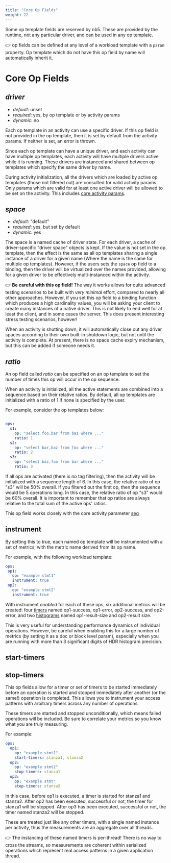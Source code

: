 ```yaml
---
title: "Core Op Fields"
weight: 22
---
```


Some op template fields are reserved by nb5. These are provided by the runtime, not any 
particular driver, and can be used in any op template.

👉 op fields can be defined at any level of a workload template with a `param` property. Op 
template which do not have this op field by name will automatically inherit it.

# Core Op Fields

## *driver*

- _default_: unset
- _required_: yes, by op template or by activity params
- _dynamic_: no

Each op template in an activity can use a specific driver.  If this op field is not provided in 
the op template, then it is set by default from the activity params. If neither is set, an error 
is thrown.

Since each op template can have a unique driver, and each activity can have multiple op 
templates, each activity will have multiple drivers active while it is running. These drivers 
are instanced and shared between op templates which specify the same driver by name.

During activity initialization, all the drivers which are loaded by active op templates (those 
not filtered out) are consulted for valid activity params. Only params which are valid for at least 
one active driver will be allowed to be set on the activity. This includes [core activity 
params](@/user-guide/core-activity-params.md).

## *space*

- _default_: "default"
- _required_: yes, but set by default
- _dynamic_: yes

The space is a named cache of driver state. For each driver, a cache of driver-specific "driver 
space" objects is kept. If the value is not set in the op template, then the effect is the same 
as all op templates sharing a single instance of a driver for a given name (Where the name is 
the same for multiple op templates). However, if the users sets the `space` op field to 
a binding, then the driver will be virtualized over the names provided, allowing for a given 
driver to be effectively multi-instanced within the activity.

👉 **Be careful with this op field!** The way it works allows for quite advanced testing 
scenarios to be built with _very minimal_ effort, compared to nearly all other approaches. 
However, if you set this op field to a binding function which produces a high cardinality values,
you will be asking your client to create many instances of a native driver. This is not likely 
to end well for at least the client, and in some cases the server. This does present interesting 
stress testing scenarios, however!

When an activity is shutting down, it will automatically close out any driver spaces 
according to their own built-in shutdown logic, but not until the activity is complete. At 
present, there is no space cache expiry mechanism, but this can be added if someone
needs it.

## *ratio*

An op field called _ratio_ can be specified on an op template to set the number of times this op 
will occur in the op sequence.

When an activity is initialized, all the active statements are combined into a sequence based 
on their relative ratios. By default, all op templates are initialized with a ratio of 
1 if none is specified by the user.

For example, consider the op templates below:

```yaml

ops:
  s1:
    op: "select foo,bar from baz where ..."
    ratio: 1
  s2:
    op: "select bar,baz from foo where ..."
    ratio: 2
  s3: 
    op: "select baz,foo from bar where ..."
    ratio: 3
```

If all ops are activated (there is no tag filtering), then the activity will be initialized 
with a sequence length of 6. In this case, the relative ratio of op "s3" will be 50% overall. 
If you filtered out the first op, then the sequence would be 5 operations long. In this case, 
the relative ratio of op "s3" would be 60% overall. It is important to remember that op ratios 
are always relative to the total sum of the active ops' ratios.

This op field works closely with the core activity 
parameter [seq](../core-activity-parameters/#seq) 

## instrument

By setting this to true, each named op template will be instrumented with a set of metrics, with 
the metric name derived from its op name.

For example, with the following workload template:

```yaml
ops:
 op1:
   op: "example stmt1"
   instrument: true
 op2:
   op: "example stmt2"
   instrument: true
```
With instrument _enabled_ for each of these ops, six additional metrics will be created:
four [timers](https://metrics.dropwizard.io/4.2.0/manual/core.html#timers) named op1-success, 
op1-error, op2-success, and op2-error, and two
[histograms](https://metrics.dropwizard.io/4.2.0/manual/core.html#man-core-histograms) named
op1-result-size and op2-result size.

This is very useful for understanding performance dynamics of individual operations. However, be 
careful when enabling this for a large number of metrics (by setting it as a doc or block level 
param), especially when you are running with more than 3 significant digits of HDR histogram 
precision.

## start-timers
## stop-timers

This op fields allow for a timer or set of timers to be started immediately before an operation is 
started and stopped immediately after another (or the same!) operation is completed. This allows 
you to instrument your access patterns with arbitrary timers across any number of operations.

These timers are started and stopped unconditionally, which means failed operations will be 
included. Be sure to correlate your metrics so you know what you are truly measuring.

For example:

```yaml
ops:
  op1:
    op: "example stmt1"
    start-timers: stanza1, stanza2
  op2:
    op: "example stmt2"
    stop-timers: stanza1
  op3:
    op: "example stmt"
    stop-timers: stanza2
```
In this case, before op1 is executed, a timer is started for stanza1 and stanza2. After op2 has 
been executed, successful or not, the timer for stanza1 will be stopped. After 
op3 has been executed, successful or not, the timer named stanza2 will be stopped.

These are treated just like any other timers, with a single named instance per activity, thus 
the measurements are an aggregate over all threads.

👉 The instancing of these named timers is per-thread! There is no way to cross the streams, so 
measurements are coherent within serialized operations which represent real access patterns in a 
given application thread.

